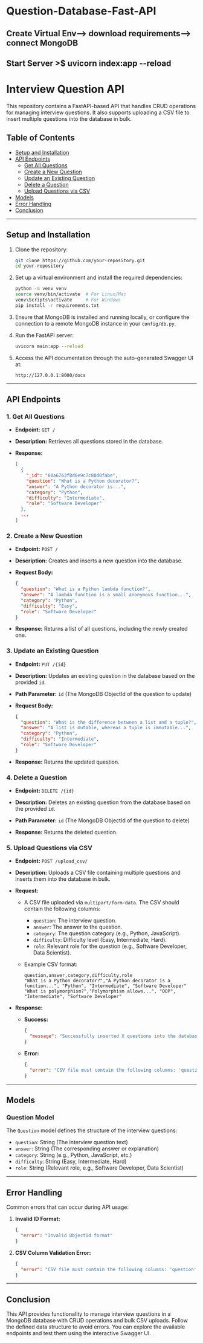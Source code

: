 ﻿# Question-Database-Fast-API
## Create Virtual Env--> download requirements--> connect MongoDB
## Start Server >$ uvicorn index:app --reload

# Interview Question API

This repository contains a FastAPI-based API that handles CRUD operations for managing interview questions. It also supports uploading a CSV file to insert multiple questions into the database in bulk.

## Table of Contents

- [Setup and Installation](#setup-and-installation)
- [API Endpoints](#api-endpoints)
  - [Get All Questions](#1-get-all-questions)
  - [Create a New Question](#2-create-a-new-question)
  - [Update an Existing Question](#3-update-an-existing-question)
  - [Delete a Question](#4-delete-a-question)
  - [Upload Questions via CSV](#5-upload-questions-via-csv)
- [Models](#models)
- [Error Handling](#error-handling)
- [Conclusion](#conclusion)

---

## Setup and Installation

1. Clone the repository:
   ```bash
   git clone https://github.com/your-repository.git
   cd your-repository
   ```

2. Set up a virtual environment and install the required dependencies:
   ```bash
   python -m venv venv
   source venv/bin/activate  # For Linux/Mac
   venv\Scripts\activate     # For Windows
   pip install -r requirements.txt
   ```

3. Ensure that MongoDB is installed and running locally, or configure the connection to a remote MongoDB instance in your `config/db.py`.

4. Run the FastAPI server:
   ```bash
   uvicorn main:app --reload
   ```

5. Access the API documentation through the auto-generated Swagger UI at:
   ```
   http://127.0.0.1:8000/docs
   ```

---

## API Endpoints

### 1. Get All Questions

- **Endpoint:** `GET /`
- **Description:** Retrieves all questions stored in the database.

- **Response:**
  ```json
  [
    {
      "_id": "60a6763f8d6e9c7c88d0fabe",
      "question": "What is a Python decorator?",
      "answer": "A Python decorator is...",
      "category": "Python",
      "difficulty": "Intermediate",
      "role": "Software Developer"
    },
    ...
  ]
  ```

### 2. Create a New Question

- **Endpoint:** `POST /`
- **Description:** Creates and inserts a new question into the database.

- **Request Body:**
  ```json
  {
    "question": "What is a Python lambda function?",
    "answer": "A lambda function is a small anonymous function...",
    "category": "Python",
    "difficulty": "Easy",
    "role": "Software Developer"
  }
  ```

- **Response:** Returns a list of all questions, including the newly created one.

### 3. Update an Existing Question

- **Endpoint:** `PUT /{id}`
- **Description:** Updates an existing question in the database based on the provided `id`.

- **Path Parameter:** `id` (The MongoDB ObjectId of the question to update)

- **Request Body:**
  ```json
  {
    "question": "What is the difference between a list and a tuple?",
    "answer": "A list is mutable, whereas a tuple is immutable...",
    "category": "Python",
    "difficulty": "Intermediate",
    "role": "Software Developer"
  }
  ```

- **Response:** Returns the updated question.

### 4. Delete a Question

- **Endpoint:** `DELETE /{id}`
- **Description:** Deletes an existing question from the database based on the provided `id`.

- **Path Parameter:** `id` (The MongoDB ObjectId of the question to delete)

- **Response:** Returns the deleted question.

### 5. Upload Questions via CSV

- **Endpoint:** `POST /upload_csv/`
- **Description:** Uploads a CSV file containing multiple questions and inserts them into the database in bulk.

- **Request:**
  - A CSV file uploaded via `multipart/form-data`. The CSV should contain the following columns:
    - `question`: The interview question.
    - `answer`: The answer to the question.
    - `category`: The question category (e.g., Python, JavaScript).
    - `difficulty`: Difficulty level (Easy, Intermediate, Hard).
    - `role`: Relevant role for the question (e.g., Software Developer, Data Scientist).

  - Example CSV format:
    ```csv
    question,answer,category,difficulty,role
    "What is a Python decorator?","A Python decorator is a function...", "Python", "Intermediate", "Software Developer"
    "What is polymorphism?","Polymorphism allows...", "OOP", "Intermediate", "Software Developer"
    ```

- **Response:**  
  - **Success:**
    ```json
    {
      "message": "Successfully inserted X questions into the database."
    }
    ```

  - **Error:**
    ```json
    {
      "error": "CSV file must contain the following columns: 'question', 'answer', 'category', 'difficulty', 'role'."
    }
    ```

---

## Models

### Question Model

The `Question` model defines the structure of the interview questions:
- `question`: String (The interview question text)
- `answer`: String (The corresponding answer or explanation)
- `category`: String (e.g., Python, JavaScript, etc.)
- `difficulty`: String (Easy, Intermediate, Hard)
- `role`: String (Relevant role, e.g., Software Developer, Data Scientist)

---

## Error Handling

Common errors that can occur during API usage:

1. **Invalid ID Format:**
   ```json
   {
     "error": "Invalid ObjectId format"
   }
   ```

2. **CSV Column Validation Error:**
   ```json
   {
     "error": "CSV file must contain the following columns: 'question', 'answer', 'category', 'difficulty', 'role'."
   }
   ```

---

## Conclusion

This API provides functionality to manage interview questions in a MongoDB database with CRUD operations and bulk CSV uploads. Follow the defined data structure to avoid errors. You can explore the available endpoints and test them using the interactive Swagger UI.
